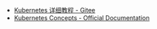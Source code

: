 - [Kubernetes 详细教程 - Gitee](https://gitee.com/ZJU2022/golang/tree/main/k8s%E8%AF%A6%E7%BB%86%E6%95%99%E7%A8%8B)
- [Kubernetes Concepts - Official Documentation](https://kubernetes.io/docs/concepts/)

